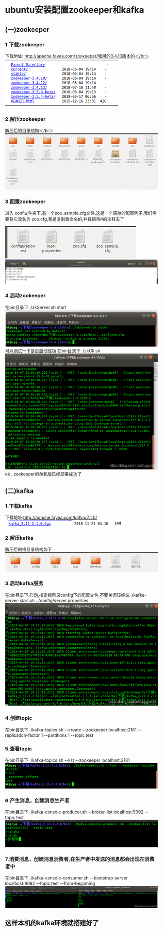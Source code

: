 # ubuntu安装配置zookeeper和kafka

## (一)zookeeper

### 1.下载zookeeper
下载地址: http://apache.fayea.com/zookeeper/我用的3.4.10版本的＜/br＞    
![1](src/main/resources/static/1.png)

### 2.解压zookeeper
解压后的目录结构＜/br＞   
![2](src/main/resources/static/2.png)

### 3.配置zookeeper
进入 conf文件夹下,有一个zoo_sample.cfg文件,这是一个简单的配置例子,我们需要将它改名为 zoo.cfg,我是复制重命名的,并且把带#的注释去了  

![3](src/main/resources/static/3.png)
![4](src/main/resources/static/4.png)

### 4.启动zookeeper
在bin目录下
./zkServer.sh start  
![5](src/main/resources/static/5.png)
可以测试一下是否启动成功
在bin目录下
./zkCli.sh  
![6](src/main/resources/static/6.png)
ok , zookeeper的单机版已经部署成功了

## (二)kafka

### 1.下载kafka
下载地址:http://apache.fayea.com/kafka/2.1.0/</br>
![7](src/main/resources/static/7.png)

### 2.解压kafka

解压后的根目录结构如下  
![8](src/main/resources/static/8.png)

### 3.启动kafka服务

在bin目录下,启动,指定根目录config下的配置文件,不要关闭该终端
./kafka-server-start.sh ../config/server.properties  
![9](src/main/resources/static/9.png)

### 4.创建topic

在bin目录下
./kafka-topics.sh --create --zookeeper localhost:2181 --replication-factor 1 --partitions 1 --topic test
### 5.查看topic

在bin目录下
./kafka-topics.sh --list --zookeeper localhost:2181
![10](src/main/resources/static/10.png)

### 6.产生消息，创建消息生产者

在bin目录下
./kafka-console-producer.sh --broker-list localhost:9092 --topic test
![11](src/main/resources/static/11.png)

### 7.消费消息，创建消息消费者,在生产者中发送的消息都会出现在消费者中
在bin目录下
./kafka-console-consumer.sh --bootstrap-server localhost:9092 --topic test --from-beginning
![12](src/main/resources/static/12.png)

这样本机的kafka环境就搭建好了
---------------------------------------------------------------------
